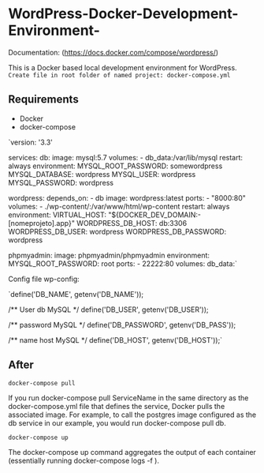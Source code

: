 # WordPress-Docker-Development-Environment-

Documentation: (https://docs.docker.com/compose/wordpress/)

This is a Docker based local development environment for WordPress.
`Create file in root folder of named project: docker-compose.yml`

 ## Requirements
 - Docker
 - docker-compose

`version: '3.3'

services:
  db:
    image: mysql:5.7
    volumes:
    - db_data:/var/lib/mysql
    restart: always
    environment:
      MYSQL_ROOT_PASSWORD: somewordpress
      MYSQL_DATABASE: wordpress
      MYSQL_USER: wordpress
      MYSQL_PASSWORD: wordpress

  wordpress:
    depends_on:
    - db
    image: wordpress:latest
    ports:
    - "8000:80"
    volumes:
    - ./wp-content/:/var/www/html/wp-content
    restart: always
    environment:
      VIRTUAL_HOST: "${DOCKER_DEV_DOMAIN:-[nomeprojeto].app}"
      WORDPRESS_DB_HOST: db:3306
      WORDPRESS_DB_USER: wordpress
      WORDPRESS_DB_PASSWORD: wordpress

  phpmyadmin:
    image: phpmyadmin/phpmyadmin
    environment:
      MYSQL_ROOT_PASSWORD: root
    ports:
    - 22222:80
volumes:
  db_data:`
  
Config file wp-config:

`define('DB_NAME', getenv('DB_NAME'));

/** User db MySQL */
define('DB_USER', getenv('DB_USER'));


/** password MySQL */
define('DB_PASSWORD', getenv('DB_PASS'));


/** name host MySQL */
define('DB_HOST', getenv('DB_HOST'));`

 ## After

`docker-compose pull`

If you run docker-compose pull ServiceName in the same directory as the docker-compose.yml file that defines the service, Docker pulls the associated image. For example, to call the postgres image configured as the db service in our example, you would run docker-compose pull db.

`docker-compose up`

The docker-compose up command aggregates the output of each container (essentially running docker-compose logs -f ). 
